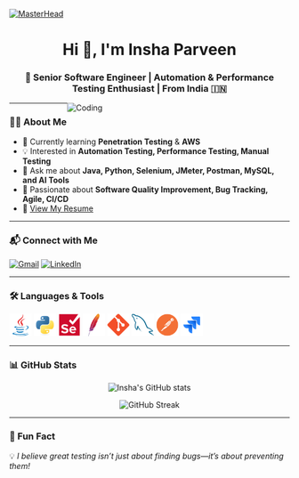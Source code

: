 [![MasterHead](https://private-user-images.githubusercontent.com/74038190/243078834-72903324-cf57-4e90-80a6-ed3c9734e0ed.gif)]()

<h1 align="center">Hi 👋, I'm Insha Parveen</h1>
<h3 align="center">🚀 Senior Software Engineer | Automation & Performance Testing Enthusiast | From India 🇮🇳</h3>

<img align="right" alt="Coding" width="400" src="https://camo.githubusercontent.com/3e38d30f04e42688871c3de0a94852b9ec3c3b767e3ec2f9740fb144e462c47f/68747470733a2f2f63646e2e6472696262626c652e636f6d2f75736572732f323730343431342f73637265656e73686f74732f373436363930332f6d656469612f62303861623537363331366264343538326665663138396634373163643965352e676966">

---

### 👩‍💻 About Me  
- 🔭 Currently learning **Penetration Testing** & **AWS**  
- 💡 Interested in **Automation Testing, Performance Testing, Manual Testing**  
- 💬 Ask me about **Java, Python, Selenium, JMeter, Postman, MySQL, and AI Tools**  
- 🌱 Passionate about **Software Quality Improvement, Bug Tracking, Agile, CI/CD**  
- 📄 [View My Resume](https://drive.google.com/file/d/1uSsAp1au5ViaNkYqyyXIrppvp7AIpPGY/view?usp=drive_link)  

---

### 📬 Connect with Me  
<p align="left">
  <a href="mailto:er.inshaparveen@gmail.com"><img align="center" width="40px" src="https://img.icons8.com/fluent/48/000000/gmail.png" title="Gmail"/></a>
  <a href="https://www.linkedin.com/in/insha-parveen-bba29422b" target="blank">
    <img align="center" src="https://raw.githubusercontent.com/rahuldkjain/github-profile-readme-generator/master/src/images/icons/Social/linked-in-alt.svg" alt="LinkedIn" height="30" width="40" />
  </a>
</p>

---

### 🛠️ Languages & Tools  
<p align="left">
  <a href="https://www.java.com/" target="_blank"><img src="https://raw.githubusercontent.com/devicons/devicon/master/icons/java/java-original.svg" alt="Java" width="40" height="40"/></a>
  <a href="https://www.python.org/" target="_blank"><img src="https://raw.githubusercontent.com/devicons/devicon/master/icons/python/python-original.svg" alt="Python" width="40" height="40"/></a>
  <a href="https://www.selenium.dev/" target="_blank"><img src="https://raw.githubusercontent.com/devicons/devicon/master/icons/selenium/selenium-original.svg" alt="Selenium" width="40" height="40"/></a>
  <a href="https://jmeter.apache.org/" target="_blank"><img src="https://raw.githubusercontent.com/devicons/devicon/master/icons/apache/apache-original.svg" alt="JMeter" width="40" height="40"/></a>
  <a href="https://git-scm.com/" target="_blank"><img src="https://raw.githubusercontent.com/devicons/devicon/master/icons/git/git-original.svg" alt="Git" width="40" height="40"/></a>
  <a href="https://www.mysql.com/" target="_blank"><img src="https://raw.githubusercontent.com/devicons/devicon/master/icons/mysql/mysql-original.svg" alt="MySQL" width="40" height="40"/></a>
  <a href="https://www.postman.com/" target="_blank"><img src="https://raw.githubusercontent.com/devicons/devicon/master/icons/postman/postman-original.svg" alt="Postman" width="40" height="40"/></a>
  <a href="https://www.atlassian.com/software/jira" target="_blank"><img src="https://raw.githubusercontent.com/devicons/devicon/master/icons/jira/jira-original.svg" alt="Jira" width="40" height="40"/></a>
</p>

---

### 📊 GitHub Stats  
<p align="center">
  <img src="https://github-readme-stats.vercel.app/api?username=InshaParveen&show_icons=true&theme=radical" alt="Insha's GitHub stats"/>
</p>

<p align="center">
  <img src="https://github-readme-streak-stats.herokuapp.com/?user=InshaParveen&theme=radical" alt="GitHub Streak"/>
</p>

---

### 🚀 Fun Fact  
💡 *I believe great testing isn’t just about finding bugs—it’s about preventing them!*  
